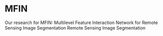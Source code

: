 # MFIN
Our research for MFIN: Multilevel Feature Interaction Network for Remote Sensing Image Segmentation Remote Sensing Image Segmentation
